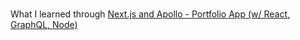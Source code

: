 #

What I learned through [Next.js and Apollo - Portfolio App (w/ React, GraphQL, Node)](https://www.udemy.com/course/nextjs-and-apollo-portfolio-app-w-react-graphql-node)
